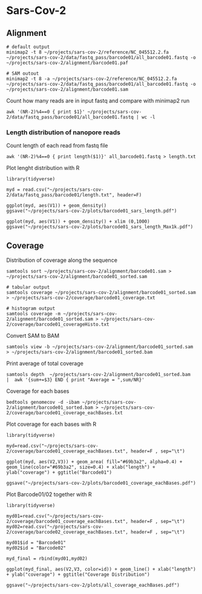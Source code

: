 # Sars-Cov-2

## Alignment
```
# default output
minimap2 -t 8 ~/projects/sars-cov-2/reference/NC_045512.2.fa ~/projects/sars-cov-2/data/fastq_pass/barcode01/all_barcode01.fastq -o ~/projects/sars-cov-2/alignment/barcode01.paf

# SAM outout
minimap2 -t 8 -a ~/projects/sars-cov-2/reference/NC_045512.2.fa ~/projects/sars-cov-2/data/fastq_pass/barcode01/all_barcode01.fastq -o ~/projects/sars-cov-2/alignment/barcode01.sam
```
Count how many reads are in input fastq and compare with minimap2 run
```
awk '(NR-2)%4==0 { print $1}' ~/projects/sars-cov-2/data/fastq_pass/barcode01/all_barcode01.fastq | wc -l
```

### Length distribution of nanopore reads

Count length of each read from fastq file

```
awk '(NR-2)%4==0 { print length($1)}' all_barcode01.fastq > length.txt
```

Plot lenght distribution with R

```
library(tidyverse)

myd = read.csv("~/projects/sars-cov-2/data/fastq_pass/barcode01/length.txt", header=F)

ggplot(myd, aes(V1)) + geom_density()
ggsave("~/projects/sars-cov-2/plots/barcode01_sars_length.pdf")

ggplot(myd, aes(V1)) + geom_density() + xlim (0,1000)
ggsave("~/projects/sars-cov-2/plots/barcode01_sars_length_Max1k.pdf")

```

## Coverage

Distribution of coverage along the sequence

```
samtools sort ~/projects/sars-cov-2/alignment/barcode01.sam > ~/projects/sars-cov-2/alignment/barcode01_sorted.sam

# tabular output
samtools coverage ~/projects/sars-cov-2/alignment/barcode01_sorted.sam > ~/projects/sars-cov-2/coverage/barcode01_coverage.txt

# histogram output
samtools coverage -m ~/projects/sars-cov-2/alignment/barcode01_sorted.sam > ~/projects/sars-cov-2/coverage/barcode01_coverageHisto.txt
```
Convert SAM to BAM
```
samtools view -b ~/projects/sars-cov-2/alignment/barcode01_sorted.sam > ~/projects/sars-cov-2/alignment/barcode01_sorted.bam
```
Print average of total coverage
```
samtools depth  ~/projects/sars-cov-2/alignment/barcode01_sorted.bam  |  awk '{sum+=$3} END { print "Average = ",sum/NR}'
```
Coverage for each bases
```
bedtools genomecov -d -ibam ~/projects/sars-cov-2/alignment/barcode01_sorted.bam > ~/projects/sars-cov-2/coverage/barcode01_coverage_eachBases.txt
```
Plot coverage for each bases with R
```
library(tidyverse)

myd=read.csv("~/projects/sars-cov-2/coverage/barcode01_coverage_eachBases.txt", header=F , sep="\t")

ggplot(myd, aes(V2,V3)) + geom_area( fill="#69b3a2", alpha=0.4) + geom_line(color="#69b3a2", size=0.4) + xlab("length") + ylab("coverage") + ggtitle("Barcode01")

ggsave("~/projects/sars-cov-2/plots/barcode01_coverage_eachBases.pdf")
```
Plot Barcode01/02 together with R
```
library(tidyverse)

myd01=read.csv("~/projects/sars-cov-2/coverage/barcode01_coverage_eachBases.txt", header=F , sep="\t")
myd02=read.csv("~/projects/sars-cov-2/coverage/barcode02_coverage_eachBases.txt", header=F , sep="\t")

myd01$id = "Barcode01"
myd02$id = "Barcode02"

myd_final = rbind(myd01,myd02)

ggplot(myd_final, aes(V2,V3, color=id)) + geom_line() + xlab("length") + ylab("coverage") + ggtitle("Coverage Distribution")

ggsave("~/projects/sars-cov-2/plots/all_coverage_eachBases.pdf")
```
